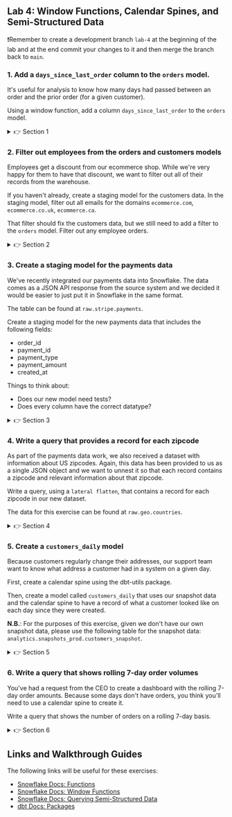 ## Lab 4: Window Functions, Calendar Spines, and Semi-Structured Data

❗Remember to create a development branch `lab-4` at the beginning of the lab and at the end commit your changes to it and then merge the branch back to `main`.

### 1. Add a `days_since_last_order` column to the `orders` model.

It's useful for analysis to know how many days had passed between an order and the prior order (for a given customer).

Using a window function, add a column `days_since_last_order` to the `orders` model.

<details>
  <summary>👉 Section 1</summary>

  (1) To calculate `days_since_last_order` we need to add the following SQL (or similar depending on what you've named columns) to our `orders` model. It finds the prior order for a customer and calculates the difference in days between the two `ordered_at` values:
  ```sql
    datediff('day', lag(ordered_at) over (partition by customer_id order by ordered_at), ordered_at)
  ```
  (2) Execute `dbt run -s orders` to make sure your model runs successfully.
</details>

### 2. Filter out employees from the orders and customers models

Employees get a discount from our ecommerce shop. While we're very happy for them to have that discount, we want to filter out all of their records from the warehouse.

If you haven't already, create a staging model for the customers data. In the staging model, filter out all emails for the domains `ecommerce.com`, `ecommerce.co.uk`, `ecommerce.ca`.

That filter should fix the customers data, but we still need to add a filter to the `orders` model. Filter out any employee orders.

<details>
  <summary>👉 Section 2</summary>

  (1) As discussed in the session, there are a number of different ways we could do this filter. In this instance we'll use `endswith`. Add the following filter to your customers model:
  ```sql
    where not (
      endswith(email,'ecommerce.com')
      or endswith(email,'ecommerce.ca')
      or endswith(email,'ecommerce.co.uk')
    )
  ```
  (2) Add the same filter to your `orders` model. Note that the `email` column isn't likely to already be there so you might need to join it in.
  (3) Execute `dbt run` to make sure your filters work.
</details>

### 3. Create a staging model for the payments data

We've recently integrated our payments data into Snowflake. The data comes as a JSON API response from the source system and we decided it would be easier to just put it in Snowflake in the same format.

The table can be found at `raw.stripe.payments`.

Create a staging model for the new payments data that includes the following fields:
* order_id
* payment_id
* payment_type
* payment_amount
* created_at

Things to think about:
* Does our new model need tests?
* Does every column have the correct datatype?

<details>
  <summary>👉 Section 3</summary>

  (1) Add a new source for the Stripe data.

  (2) Create a new file `stg_stripe__payments.sql` in our `models/` directory.

  (3) Pull out the necessary columns from the JSON. Write a query around the following column definitions:
  ```sql
    json_data['order_id'] as order_id,
    json_data['id'] as payment_id,
    json_data['method'] as payment_type,
    json_data['amount']::int / 100.0 as payment_amount,
    json_data['created_at']::timestamp as created_at
  ```

  (4) Execute `dbt run -s stg_stripe__payments` to make sure everything is working correctly.

</details>

### 4. Write a query that provides a record for each zipcode

As part of the payments data work, we also received a dataset with information about US zipcodes. Again, this data has been provided to us as a single JSON object and we want to unnest it so that each record contains a zipcode and relevant information about that zipcode.

Write a query, using a `lateral flatten`, that contains a record for each zipcode in our new dataset.

The data for this exercise can be found at `raw.geo.countries`.

<details>
  <summary>👉 Section 4</summary>

  (1) In a new SQL query, inspect the format of the table by running `select * from raw.geo.countries`.

  (2) Let's 'unnest' the `states` array by adding a `lateral flatten` to the query:
  ```sql
    select
        country,
        s.value:state as state,
        s.value:zipcodes as zipcodes
    from raw.geo.countries
    left join lateral flatten (input => states) as s
  ```
  We now have a record for each state, which we can see has another array in it called `zipcodes`.

  (3) Let's 'unnest' the `zipcodes` array by adding another `lateral flatten`:
  ```sql
    select
        country,
        s.value:state as state,
        c.value:zipcode as zipcode,
        c.value:city as city
    from raw.geo.countries
    left join lateral flatten (input => states) as s
    left join lateral flatten (input => s.value:zipcodes) as c
  ```

  (4) It looks like some of our columns aren't coming through as the correct data type. Let's cast them to strings:
  ```sql
    select
        country,
        s.value:state::varchar as state,
        c.value:zipcode::varchar as zipcode,
        c.value:city::varchar as city
    from raw.geo.countries
    left join lateral flatten (input => states) as s
    left join lateral flatten (input => s.value:zipcodes) as c
  ```
  We should now have a complete query.

</details>

### 5. Create a `customers_daily` model

Because customers regularly change their addresses, our support team want to know what address a customer had in a system on a given day.

First, create a calendar spine using the dbt-utils package.

Then, create a model called `customers_daily` that uses our snapshot data and the calendar spine to have a record of what a customer looked like on each day since they were created.

**N.B.**: For the purposes of this exercise, given we don't have our own snapshot data, please use the following table for the snapshot data: `analytics.snapshots_prod.customers_snapshot`.

<details>
  <summary>👉 Section 5</summary>

  (1) Make sure there's a `packages.yml` file in the root directory of your project. If not, create the file and add `dbt_utils` and `dbt_date` dependencies:
  ```yaml
  packages:
    - package: dbt-labs/dbt_utils
      version: 0.8.1
    - package: calogica/dbt_date
      version: 0.5.3
  ```
  Make sure you run `dbt deps` so the packages are installed in your project.

  (2) Create a new model called `calendar.sql`. Add the following code to it to generate a calendar spine and replace `<current_date>` with the current date:
  ```sql
  {{ dbt_date.get_date_dimension('2020-01-01', '<current_date>') }}
  ```

  (3) Create a new model called `customers_daily.sql`. Add the following SQL:
  ```sql
  with calendar as (
    select
      *
    from {{ ref('calendar') }}
  ),

  customers_snapshot as (
    select
        *
    from analytics.snapshots_prod.customers_snapshot
  ),

  joined as (
    select
      calendar.date_day,
      customers_snapshot.*
    from calendar
    inner join customers_snapshot on (
      calendar.date_day >= customers_snapshot._dbt_valid_from
      and calendar.date_day < coalesce(customers_snapshot._dbt_valid_to, current_date())
    )
  )

  select
    *
  from joined
  ```
  (4) Execute `dbt run -s +customers_daily` to make sure your models run successfully.
</details>

### 6. Write a query that shows rolling 7-day order volumes

You've had a request from the CEO to create a dashboard with the rolling 7-day order amounts. Because some days don't have orders, you think you'll need to use a calendar spine to create it.

Write a query that shows the number of orders on a rolling 7-day basis.

<details>
  <summary>👉 Section 6</summary>

  (1) Write a SQL query that joins our `orders` and `calendar` models on the `orders.ordered_at` and `calendar.date_day` columns.

  (2) Calculate the number of orders per `date_day`.

  (3) Use a window a function to calculate the rolling 7-day order volumes.
</details>

## Links and Walkthrough Guides

The following links will be useful for these exercises:

* [Snowflake Docs: Functions](https://docs.snowflake.com/en/sql-reference/functions-all.html)
* [Snowflake Docs: Window Functions](https://docs.snowflake.com/en/sql-reference/functions-analytic.html)
* [Snowflake Docs: Querying Semi-Structured Data](https://docs.snowflake.com/en/user-guide/querying-semistructured.html)
* [dbt Docs: Packages](https://docs.getdbt.com/docs/building-a-dbt-project/package-management/)
